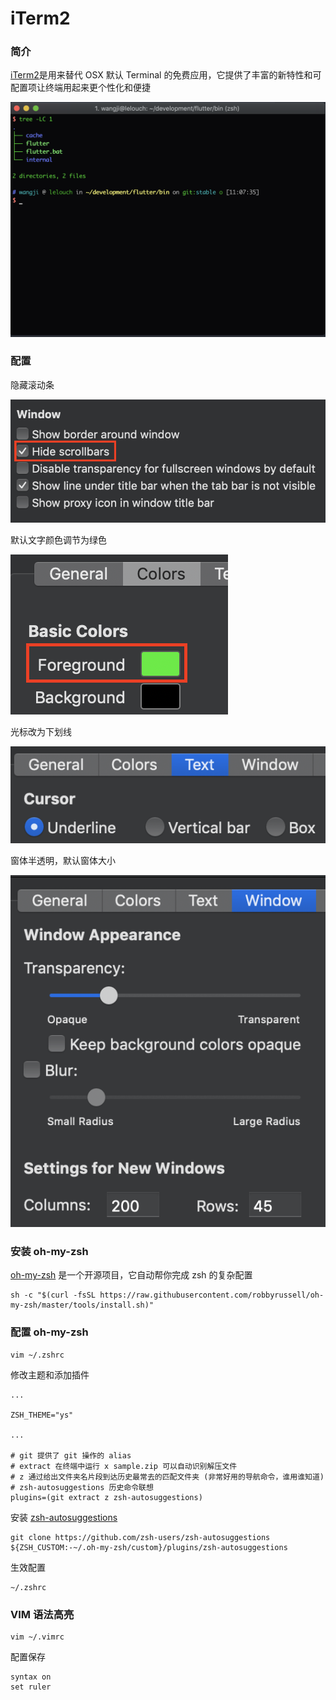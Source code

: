 # iTerm2

### 简介

[iTerm2](https://www.iterm2.com/)是用来替代 OSX 默认 Terminal 的免费应用，它提供了丰富的新特性和可配置项让终端用起来更个性化和便捷

![](./images/complete_display.png)

### 配置

隐藏滚动条

![](./images/appearance_hide_scrollbars.png)

默认文字颜色调节为绿色

![](./images/colors_setting.png)

光标改为下划线

![](./images/text_setting.png)

窗体半透明，默认窗体大小

![](./images/window_setting.png)

### 安装 oh-my-zsh

[oh-my-zsh](https://github.com/robbyrussell/oh-my-zsh) 是一个开源项目，它自动帮你完成 zsh 的复杂配置

```shell
sh -c "$(curl -fsSL https://raw.githubusercontent.com/robbyrussell/oh-my-zsh/master/tools/install.sh)"
```

### 配置 oh-my-zsh

```
vim ~/.zshrc
```

修改主题和添加插件

```
...

ZSH_THEME="ys"

...

# git 提供了 git 操作的 alias
# extract 在终端中运行 x sample.zip 可以自动识别解压文件
# z 通过给出文件夹名片段到达历史最常去的匹配文件夹 (非常好用的导航命令，谁用谁知道)
# zsh-autosuggestions 历史命令联想
plugins=(git extract z zsh-autosuggestions) 

```

安装 [zsh-autosuggestions](https://github.com/zsh-users/zsh-autosuggestions)

```
git clone https://github.com/zsh-users/zsh-autosuggestions ${ZSH_CUSTOM:-~/.oh-my-zsh/custom}/plugins/zsh-autosuggestions
```

生效配置

```
~/.zshrc
```

### VIM 语法高亮

```
vim ~/.vimrc
```

配置保存

```
syntax on
set ruler
```